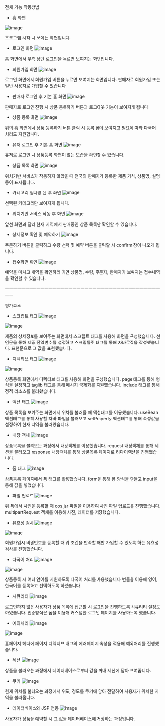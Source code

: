 전체 기능 작동방법 

- 홈 화면

![image](https://user-images.githubusercontent.com/82079111/204091813-a0bd05b0-a487-4cdb-81cf-cfe9cf902ad2.png)


프로그램 시작 시 보이는 화면입니다.

- 로그인 화면
![image](https://user-images.githubusercontent.com/82079111/204091815-b0925831-66b6-44de-a831-e256d18aa901.png)


홈 화면에서 우측 상단 로그인을 누르면 보여지는 화면입니다.

- 회원가입 화면
![image](https://user-images.githubusercontent.com/82079111/204091818-01c3bc15-23a6-45b9-bc33-c062486526ea.png)



로그인 화면에서 회원가입 버튼을 누르면 보여지는 화면입니다. 
판매자로 회원가입 또는 일반 사용자로 가입할 수 있습니다 

- 판매자 로그인 후 기본 홈 화면
![image](https://user-images.githubusercontent.com/82079111/204091823-288be39e-1357-4026-9fac-7524437a4a1e.png)



판매자로 로그인 진행 시 상품 등록하기 버튼과 로그아웃 기능이 보여지게 됩니다





- 상품 등록 화면
![image](https://user-images.githubusercontent.com/82079111/204091832-5047cf12-c2b9-43dd-b53c-04db93f13985.png)

 
위의 홈 화면에서 상품 등록하기 버튼 클릭 시 등록 폼이 보여지고 필요에 따라 다국어 처리도 지원합니다. 









- 유저 로그인 후 기본 홈 화면
![image](https://user-images.githubusercontent.com/82079111/204091839-4d95193d-733d-4028-9f29-e3f64214818d.png)



유저로 로그인 시 상품등록 화면이 없는 모습을 확인할 수 있습니다.

- 상품 목록 화면
![image](https://user-images.githubusercontent.com/82079111/204091848-d6e50096-770e-40bb-bec5-5d15f0c10b34.png)



위치기반 서비스가 작동하지 않았을 때 전국의 판매자가 등록한 제품 가격, 상품명, 설명 등이 
표시됩니다.




- 카테고리 필터링 된 후 화면
![image](https://user-images.githubusercontent.com/82079111/204091850-82ee7b23-5375-43d8-9c15-4df0af6520c6.png)



선택된 카테고리만 보여지게 됩니다.

- 위치기반 서비스 작동 후 화면
![image](https://user-images.githubusercontent.com/82079111/204091854-273a1b35-f766-4532-aec4-42aa222fb9fb.png)




앞선 화면과 달리 현재 지역에서 판매중인 상품 목록만 확인할 수 있습니다.

- 상세정보 확인 및 예약하기
![image](https://user-images.githubusercontent.com/82079111/204091860-b29c8c64-d293-47c1-a8b2-5c8dfb68fc36.png)



주문하기 버튼을 클릭하고 수량 선택 및 예약 버튼을 클릭할 시 confirm 창이 나오게 됩니다.

- 접수화면 확인
![image](https://user-images.githubusercontent.com/82079111/204091870-420e132b-96fe-4bc0-93b4-931d5218599c.png)

예약을 마치고 내역을 확인하러 가면 상품명, 수량, 주문자, 판매자가 보여지는 접수내역을 
확인할 수 있습니다. 

ㅡㅡㅡㅡㅡㅡㅡㅡㅡㅡㅡㅡㅡㅡㅡㅡㅡㅡㅡㅡㅡㅡㅡㅡㅡㅡㅡㅡㅡㅡㅡㅡㅡㅡㅡㅡㅡㅡㅡㅡㅡ

평가요소

- 스크립트 태그
![image](https://user-images.githubusercontent.com/82079111/204092047-3c3b207b-4af4-4c99-b9e6-b4392d8e439a.png)

![image](https://user-images.githubusercontent.com/82079111/204092046-a987631f-1441-45ae-a160-0dd768776f4e.png)



제품의 상세정보를 보여주는 화면에서 스크립트 태그를 사용해 화면을 구성했습니다.
선언문을 통해 제품 전역변수를 설정하고 스크립틀릿 태그를 통해 자바로직을 작성했습니다. 
표현문으로 그 값을 표현했습니다.

- 디렉티브 태그 
![image](https://user-images.githubusercontent.com/82079111/204092044-4f1f3a78-6862-4fe3-a4b2-7c67b16f5c70.png)

![image](https://user-images.githubusercontent.com/82079111/204092040-c0e10d1e-a8c7-4747-88c7-23d42f2e85c9.png)



상품등록 화면에서 디렉티브 태그를 사용해 화면을 구성했습니다. 
page 태그를 통해 형식을 설정하고 taglib 태그를 통해 메시지 국제화를 지원했습니다.
include 태그를 통해 정적 리소스를 불러왔습니다.  

- 액션 태그
![image](https://user-images.githubusercontent.com/82079111/204092037-163a3513-b17f-4f0d-a2f9-c54322294286.png)


상품 목록을 보여주는 화면에서 위치를 불러올 때 액션태그를 이용했습니다. 
useBean 액션태그를 통해 사용할 자바 파일을 불러오고 
setProperty 액션태그를 통해 속성값을 설정하여 현재 지역을 불러왔습니다.

- 내장 객체 
![image](https://user-images.githubusercontent.com/82079111/204092033-230a6cde-e47f-4557-8150-913e34bec1ae.png)


상품목록을 불러오는 과정에서 내장객체를 이용했습니다.
request 내장객체를 통해 세션을 불러오고 
response 내장객체를 통해 상품목록 페이지로 리다이렉션을 진행했습니다.











- 폼 태그
![image](https://user-images.githubusercontent.com/82079111/204092031-335f5a34-67b2-4345-8c12-5a730df9b4d2.png)


상품등록 페이지에서 폼 태그를 활용했습니다.
form을 통해 폼 양식을 만들고 input을 통해 값을 넣었습니다.


- 파일 업로드 
![image](https://user-images.githubusercontent.com/82079111/204092026-48ac8b90-9cda-4f0c-8887-f61283903e8d.png)


위 폼에서 사진을 등록할 때 cos.jar 파일을 이용하여 사진 파일 업로드를 진행했습니다. 
multipartRequest 객체를 이용해 사진, 데이터를 저장했습니다.




- 유효성 검사
![image](https://user-images.githubusercontent.com/82079111/204092015-da14ab5a-243e-44d1-a3c6-b5ae93c102d0.png)

![image](https://user-images.githubusercontent.com/82079111/204092014-45c681ce-654c-4475-82ba-c6e0a91bda08.png)







회원가입시 비밀번호를 등록할 때 위 조건을 만족할 때만 가입할 수 있도록 하는 
유효성 검사를 진행했습니다. 






- 다국어 처리
![image](https://user-images.githubusercontent.com/82079111/204092009-185d2ff1-1f32-4d1a-9e67-3dc7fb040f53.png)

![image](https://user-images.githubusercontent.com/82079111/204092008-c715e904-9ab4-4724-9919-43fb44a4822c.png)



상품등록 시 여러 언어를 지원하도록 다국어 처리를 사용했습니다
번들을 이용해 영어, 한국어를 등록하고 선택하도록 하였습니다 








- 시큐리티
![image](https://user-images.githubusercontent.com/82079111/204092001-3c4fcfa7-eb92-47af-88cb-e575a6a640f8.png)


로그인하지 않은 사용자가 상품 목록에 접근할 시 
로그인을 진행하도록 시큐리티 설정도 하였습니다.
인증방식은 폼을 이용해 커스텀한 로그인 페이지를 사용하도록 했습니다.

- 예외처리
![image](https://user-images.githubusercontent.com/82079111/204091995-a222ec50-6f14-442b-a142-0691385bf3a2.png)

![image](https://user-images.githubusercontent.com/82079111/204091987-0b7cfae4-6007-4449-a2b7-71a1a30a5b90.png)



홈페이지 헤더에 페이지 디렉티브 태그의 에러페이지 속성을 적용해 예외처리를 진행했습니다. 


- 세션
![image](https://user-images.githubusercontent.com/82079111/204091983-18854b60-bddf-44ab-afdd-0c8802c66a10.png)


상품을 불러오는 과정에서 데이터베이스로부터 값을 꺼내 세션에 담아 보여줍니다. 

- 쿠키
![image](https://user-images.githubusercontent.com/82079111/204091980-7ed7886e-92b3-49d0-bfc5-1854ff42ee0f.png)


현재 위치를 불러오는 과정에서 위도, 경도를 쿠키에 담아 전달하여 사용자가 위치한 지역을 불러옵니다. 











- 데이터베이스와 JSP 연동
![image](https://user-images.githubusercontent.com/82079111/204091975-a6b03c7d-70c9-4f1b-a5da-79e9b829e398.png)



사용자가 상품을 예약할 시 그 값을 데이터베이스에 저장하는 과정입니다. 
